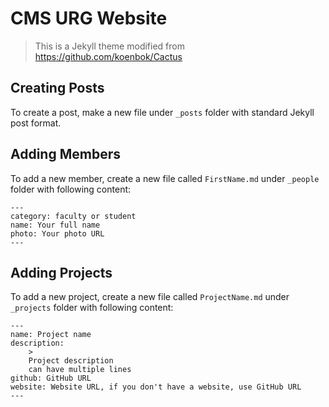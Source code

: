 # CMS URG Website

> This is a Jekyll theme modified from https://github.com/koenbok/Cactus

## Creating Posts

To create a post, make a new file under `_posts` folder with standard Jekyll post format.

## Adding Members

To add a new member, create a new file called `FirstName.md` under `_people` folder with following content:

```
---
category: faculty or student
name: Your full name
photo: Your photo URL
---
```

## Adding Projects

To add a new project, create a new file called `ProjectName.md` under `_projects` folder with following content:

```
---
name: Project name
description:
    >
    Project description
    can have multiple lines
github: GitHub URL
website: Website URL, if you don't have a website, use GitHub URL
---
```
